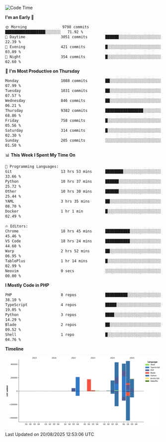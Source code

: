 <!--START_SECTION:waka-->
![Code Time](http://img.shields.io/badge/Code%20Time-4%2C037%20hrs%2049%20mins-blue)

**I'm an Early 🐤** 

```text
🌞 Morning                9798 commits        ██████████████████░░░░░░░   71.92 % 
🌆 Daytime                3051 commits        ██████░░░░░░░░░░░░░░░░░░░   22.39 % 
🌃 Evening                421 commits         █░░░░░░░░░░░░░░░░░░░░░░░░   03.09 % 
🌙 Night                  354 commits         █░░░░░░░░░░░░░░░░░░░░░░░░   02.60 % 
```
📅 **I'm Most Productive on Thursday** 

```text
Monday                   1088 commits        ██░░░░░░░░░░░░░░░░░░░░░░░   07.99 % 
Tuesday                  1031 commits        ██░░░░░░░░░░░░░░░░░░░░░░░   07.57 % 
Wednesday                846 commits         ██░░░░░░░░░░░░░░░░░░░░░░░   06.21 % 
Thursday                 9382 commits        █████████████████░░░░░░░░   68.86 % 
Friday                   758 commits         █░░░░░░░░░░░░░░░░░░░░░░░░   05.56 % 
Saturday                 314 commits         █░░░░░░░░░░░░░░░░░░░░░░░░   02.30 % 
Sunday                   205 commits         ░░░░░░░░░░░░░░░░░░░░░░░░░   01.50 % 
```


📊 **This Week I Spent My Time On** 

```text
💬 Programming Languages: 
Git                      13 hrs 53 mins      ████████░░░░░░░░░░░░░░░░░   33.66 % 
Python                   10 hrs 37 mins      ██████░░░░░░░░░░░░░░░░░░░   25.72 % 
Other                    10 hrs 30 mins      ██████░░░░░░░░░░░░░░░░░░░   25.44 % 
YAML                     3 hrs 35 mins       ██░░░░░░░░░░░░░░░░░░░░░░░   08.70 % 
Docker                   1 hr 1 min          █░░░░░░░░░░░░░░░░░░░░░░░░   02.49 % 

🔥 Editors: 
Chrome                   18 hrs 45 mins      ███████████░░░░░░░░░░░░░░   45.46 % 
VS Code                  18 hrs 24 mins      ███████████░░░░░░░░░░░░░░   44.60 % 
Warp                     2 hrs 52 mins       ██░░░░░░░░░░░░░░░░░░░░░░░   06.95 % 
TablePlus                1 hr 14 mins        █░░░░░░░░░░░░░░░░░░░░░░░░   02.99 % 
Neovim                   0 secs              ░░░░░░░░░░░░░░░░░░░░░░░░░   00.00 % 
```

**I Mostly Code in PHP** 

```text
PHP                      8 repos             ██████████░░░░░░░░░░░░░░░   38.10 % 
TypeScript               4 repos             █████░░░░░░░░░░░░░░░░░░░░   19.05 % 
Python                   3 repos             ████░░░░░░░░░░░░░░░░░░░░░   14.29 % 
Blade                    2 repos             ██░░░░░░░░░░░░░░░░░░░░░░░   09.52 % 
Shell                    1 repo              █░░░░░░░░░░░░░░░░░░░░░░░░   04.76 % 
```



**Timeline**

![Lines of Code chart](https://raw.githubusercontent.com/abrahamgreyson/abrahamgreyson/main/assets/bar_graph.png)


 Last Updated on 20/08/2025 12:53:06 UTC
<!--END_SECTION:waka-->
